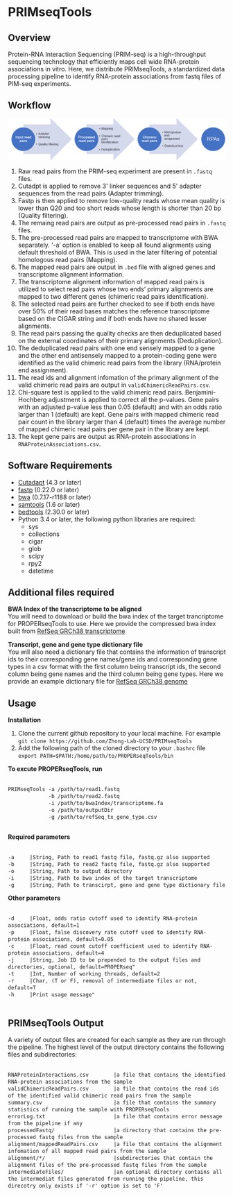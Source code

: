# PRIMseqTools

## Overview
Protein-RNA Interaction Sequencing (PRIM-seq) is a high-throughput sequencing technology that efficiently maps cell wide RNA-protein associations in vitro. Here, we distribute PRIMseqTools, a standardized data processing pipeline to identify RNA-protein associations from fastq files of PIM-seq experiments.<br />

## Workflow
![alt text](https://github.com/Zhong-Lab-UCSD/PRIMseqTools/blob/main/workflow.png)
1. Raw read pairs from the PRIM-seq experiment are present in `.fastq` files.
2. Cutadpt is applied to remove 3' linker sequences and 5' adapter sequences from the read pairs (Adapter trimming). 
3. Fastp is then applied to remove low-quality reads whose mean quality is lower than Q20 and too short reads whose length is shorter than 20 bp (Quality filtering).
3. The remaing read pairs are output as pre-processed read pairs in `.fastq` files.
4. The pre-processed read pairs are mapped to transcriptome with BWA separately. ‘-a’ option is enabled to keep all found alignments using default threshold of BWA. This is used in the later filtering of potential homologous read pairs (Mapping). 
5. The mapped read pairs are output in `.bed` file with aligned genes and transcriptome alignment information.
6. The transcriptome alignment information of mapped read pairs is utilized to select read pairs whose two ends’ primary alignments are mapped to two different genes (chimeric read pairs identification).
7. The selected read pairs are further checked to see if both ends have over 50% of their read bases matches the reference transcriptome based on the CIGAR string and if both ends have no shared lesser alignments.
8. The read pairs passing the quality checks are then deduplicated based on the external coordinates of their primary alignments (Deduplication).
9. The deduplicated read pairs with one end sensely mapped to a gene and the other end antisensely mapped to a protein-coding gene  were identified as the valid chimeric read pairs from the library (RNA/protein end assignment).
10. The read ids and alignment infomation of the primary alignment of the valid chimeric read pairs are output in `validChimericReadPairs.csv`. 
11. Chi-square test is applied to the valid chimeric read pairs. Benjamini-Hochberg adjustment is applied to correct all the p-values. Gene pairs with an adjusted p-value less than 0.05 (default) and with an odds ratio larger than 1 (default) are kept. Gene pairs with mapped chimeric read pair count in the library larger than 4 (default) times the average number of mapped chimeric read pairs per gene pair in the library are kept. 
12. The kept gene pairs are output as RNA-protein associations in `RNAProteinAssociations.csv`.


## Software Requirements
- [Cutadapt](https://cutadapt.readthedocs.io/en/stable/) (4.3 or later)
- [fastp](https://github.com/OpenGene/fastp) (0.22.0 or later)
- [bwa](https://github.com/lh3/bwa) (0.7.17-r1188 or later)
- [samtools](http://www.htslib.org/) (1.6 or later)
- [bedtools](https://bedtools.readthedocs.io/en/latest/) (2.30.0 or later)
- Python 3.4 or later, the following python libraries are required:<br />
    - sys
    - collections
    - cigar
    - glob
    - scipy
    - rpy2
    - datetime
## Additional files required
**BWA Index of the transcriptome to be aligned**<br />
You will need to download or build the bwa index of the target trancriptome for PROPERseqTools to use. Here we provide the compressed bwa index built from [RefSeq GRCh38 transcriptome](https://drive.google.com/file/d/1lAV-dVVwVaPi-qVLXibaAvgjtd1e-QMT/view?usp=sharing)

**Transcript, gene and gene type dictionary file**<br />
You will also need a dictionary file that contains the information of transcript ids to their corresponding gene names/gene ids and corresponding gene types in a csv format with the first column being transcript ids, the second column being gene names and the third column being gene types. Here we provide an example dictionary file for [RefSeq GRCh38 genome](https://github.com/Zhong-Lab-UCSD/PRIMseqTools/blob/main/refSeq_tx_gene_type.csv)



## Usage
**Installation**
1. Clone the current github repository to your local machine. For example<br />
`git clone https://github.com/Zhong-Lab-UCSD/PRIMseqTools`
2. Add the following path of the cloned directory to your `.bashrc` file<br />
`export PATH=$PATH:/home/path/to/PROPERseqTools/bin`

**To excute PROPERseqTools, run**
<pre><code>
PRIMseqTools -a /path/to/read1.fastq
             -b /path/to/read2.fastq
             -i /path/to/bwaIndex/transcriptome.fa
             -o /path/to/outputDir
             -g /path/to/refSeq_tx_gene_type.csv
           
</code></pre>



**Required parameters**
<pre><code>
-a     |String, Path to read1 fastq file, fastq.gz also supported
-b     |String, Path to read2 fastq file, fastq.gz also supported
-o     |String, Path to output directory
-i     |String, Path to bwa index of the target transcriptome
-g     |String, Path to transcirpt, gene and gene type dictionary file
</code></pre>
**Other parameters**
<pre><code>
-d     |Float, odds ratio cutoff used to identify RNA-protein associations, default=1
-p     |Float, false discovery rate cutoff used to identify RNA-protein associations, default=0.05
-c     |Float, read count cutoff coefficient used to identify RNA-protein associations, default=4
-j     |String, Job ID to be prepended to the output files and directories, optional, default=PROPERseq"
-t     |Int, Number of working threads, default=2
-r     |Char, (T or F), removal of intermediate files or not, default=T
-h     |Print usage message" 
           
</code></pre>

## PRIMseqTools Output
A variety of output files are created for each sample as they are run through the pipeline. The highest level of the output directory contains the following files and subdirectories:
<pre><code>
RNAProteinInteractions.csv        |a file that contains the identified RNA-protein associations from the sample
validChimericReadPairs.csv        |a file that contains the read ids of the identified valid chimeric read pairs from the sample
summary.csv                       |a file that contains the summary statistics of running the sample with PROPERseqTools
errorLog.txt                      |a file that contains error message from the pipeline if any
processedFastq/                   |a directory that contains the pre-processed fastq files from the sample
alignment/mappedReadPairs.csv     |a file that contains the alignment infomation of all mapped read pairs from the sample
alignment/*/                      |subdirectories that contain the alignment files of the pre-processed fastq files from the sample
intermediateFiles/                |an optional directory contains all the intermediat files generated from running the pipeline, this direcotry only exists if '-r' option is set to 'F' 
           
</code></pre>
